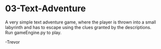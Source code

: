 # 03-Text-Adventure
A very simple text adventure game, where the player is thrown into a small labyrinth and has to escape using the clues granted by the descriptions. Run gameEngine.py to play.

-Trevor